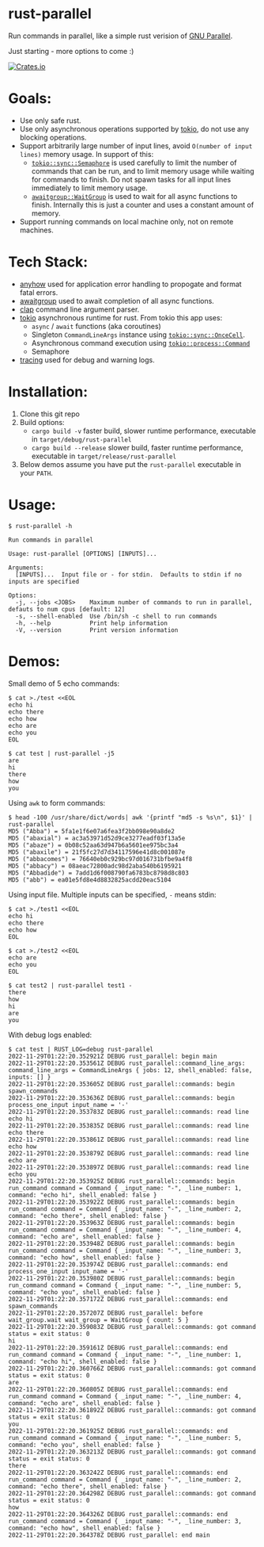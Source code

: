 # rust-parallel

Run commands in parallel, like a simple rust verision of [GNU Parallel](https://www.gnu.org/software/parallel/).

Just starting - more options to come :)

[![Crates.io][crates-badge]][crates-url]

[crates-badge]: https://img.shields.io/crates/v/rust-parallel.svg
[crates-url]: https://crates.io/crates/rust-parallel

# Goals:
* Use only safe rust.
* Use only asynchronous operations supported by [tokio](https://tokio.rs), do not use any blocking operations.
* Support arbitrarily large number of input lines, avoid `O(number of input lines)` memory usage.  In support of this:
  * [`tokio::sync::Semaphore`](https://docs.rs/tokio/latest/tokio/sync/struct.Semaphore.html) is used carefully to limit the number of commands that can be run, and to limit memory usage while waiting for commands to finish.  Do not spawn tasks for all input lines immediately to limit memory usage.
  * [`awaitgroup::WaitGroup`](https://crates.io/crates/awaitgroup) is used to wait for all async functions to finish.  Internally this is just a counter and uses a constant amount of memory.
* Support running commands on local machine only, not on remote machines.

# Tech Stack:
* [anyhow](https://github.com/dtolnay/anyhow) used for application error handling to propogate and format fatal errors.
* [awaitgroup](https://crates.io/crates/awaitgroup) used to await completion of all async functions.
* [clap](https://docs.rs/clap/latest/clap/) command line argument parser.
* [tokio](https://tokio.rs/) asynchronous runtime for rust.  From tokio this app uses:
  * `async` / `await` functions (aka coroutines)
  * Singleton `CommandLineArgs` instance using [`tokio::sync::OnceCell`](https://docs.rs/tokio/latest/tokio/sync/struct.OnceCell.html).
  * Asynchronous command execution using [`tokio::process::Command`](https://docs.rs/tokio/latest/tokio/process/struct.Command.html)
  * Semaphore
* [tracing](https://docs.rs/tracing/latest/tracing/) used for debug and warning logs.

# Installation:
1. Clone this git repo
2. Build options:
   * `cargo build -v` faster build, slower runtime performance, executable in `target/debug/rust-parallel`
   * `cargo build --release` slower build, faster runtime performance, executable in `target/release/rust-parallel`
3. Below demos assume you have put the `rust-parallel` executable in your `PATH`.

# Usage:
```
$ rust-parallel -h

Run commands in parallel

Usage: rust-parallel [OPTIONS] [INPUTS]...

Arguments:
  [INPUTS]...  Input file or - for stdin.  Defaults to stdin if no inputs are specified

Options:
  -j, --jobs <JOBS>    Maximum number of commands to run in parallel, defauts to num cpus [default: 12]
  -s, --shell-enabled  Use /bin/sh -c shell to run commands
  -h, --help           Print help information
  -V, --version        Print version information
```

# Demos:

Small demo of 5 echo commands:

```
$ cat >./test <<EOL
echo hi
echo there
echo how
echo are
echo you
EOL

$ cat test | rust-parallel -j5
are
hi
there
how
you
```

Using `awk` to form commands:

```
$ head -100 /usr/share/dict/words| awk '{printf "md5 -s %s\n", $1}' | rust-parallel
MD5 ("Abba") = 5fa1e1f6e07a6fea3f2bb098e90a8de2
MD5 ("abaxial") = ac3a53971d52d9ce3277eadf03f13a5e
MD5 ("abaze") = 0b08c52aa63d947b6a5601ee975bc3a4
MD5 ("abaxile") = 21f5fc27d7d34117596e41d8c001087e
MD5 ("abbacomes") = 76640eb0c929bc97d016731bfbe9a4f8
MD5 ("abbacy") = 08aeac72800adc98d2aba540b6195921
MD5 ("Abbadide") = 7add1d6f008790fa6783bc8798d8c803
MD5 ("abb") = ea01e5fd8e4d8832825acdd20eac5104
```

Using input file.  Multiple inputs can be specified, `-` means stdin:

```
$ cat >./test1 <<EOL
echo hi
echo there
echo how
EOL

$ cat >./test2 <<EOL
echo are
echo you
EOL

$ cat test2 | rust-parallel test1 -
there
how
hi
are
you

```

With debug logs enabled:

```
$ cat test | RUST_LOG=debug rust-parallel
2022-11-29T01:22:20.352921Z DEBUG rust_parallel: begin main
2022-11-29T01:22:20.353561Z DEBUG rust_parallel::command_line_args: command_line_args = CommandLineArgs { jobs: 12, shell_enabled: false, inputs: [] }
2022-11-29T01:22:20.353605Z DEBUG rust_parallel::commands: begin spawn_commands
2022-11-29T01:22:20.353636Z DEBUG rust_parallel::commands: begin process_one_input input_name = '-'
2022-11-29T01:22:20.353783Z DEBUG rust_parallel::commands: read line echo hi
2022-11-29T01:22:20.353835Z DEBUG rust_parallel::commands: read line echo there
2022-11-29T01:22:20.353861Z DEBUG rust_parallel::commands: read line echo how
2022-11-29T01:22:20.353879Z DEBUG rust_parallel::commands: read line echo are
2022-11-29T01:22:20.353897Z DEBUG rust_parallel::commands: read line echo you
2022-11-29T01:22:20.353925Z DEBUG rust_parallel::commands: begin run_command command = Command { _input_name: "-", _line_number: 1, command: "echo hi", shell_enabled: false }
2022-11-29T01:22:20.353922Z DEBUG rust_parallel::commands: begin run_command command = Command { _input_name: "-", _line_number: 2, command: "echo there", shell_enabled: false }
2022-11-29T01:22:20.353963Z DEBUG rust_parallel::commands: begin run_command command = Command { _input_name: "-", _line_number: 4, command: "echo are", shell_enabled: false }
2022-11-29T01:22:20.353948Z DEBUG rust_parallel::commands: begin run_command command = Command { _input_name: "-", _line_number: 3, command: "echo how", shell_enabled: false }
2022-11-29T01:22:20.353974Z DEBUG rust_parallel::commands: end process_one_input input_name = '-'
2022-11-29T01:22:20.353980Z DEBUG rust_parallel::commands: begin run_command command = Command { _input_name: "-", _line_number: 5, command: "echo you", shell_enabled: false }
2022-11-29T01:22:20.357172Z DEBUG rust_parallel::commands: end spawn_commands
2022-11-29T01:22:20.357207Z DEBUG rust_parallel: before wait_group.wait wait_group = WaitGroup { count: 5 }
2022-11-29T01:22:20.359083Z DEBUG rust_parallel::commands: got command status = exit status: 0
hi
2022-11-29T01:22:20.359161Z DEBUG rust_parallel::commands: end run_command command = Command { _input_name: "-", _line_number: 1, command: "echo hi", shell_enabled: false }
2022-11-29T01:22:20.360766Z DEBUG rust_parallel::commands: got command status = exit status: 0
are
2022-11-29T01:22:20.360805Z DEBUG rust_parallel::commands: end run_command command = Command { _input_name: "-", _line_number: 4, command: "echo are", shell_enabled: false }
2022-11-29T01:22:20.361892Z DEBUG rust_parallel::commands: got command status = exit status: 0
you
2022-11-29T01:22:20.361925Z DEBUG rust_parallel::commands: end run_command command = Command { _input_name: "-", _line_number: 5, command: "echo you", shell_enabled: false }
2022-11-29T01:22:20.363213Z DEBUG rust_parallel::commands: got command status = exit status: 0
there
2022-11-29T01:22:20.363242Z DEBUG rust_parallel::commands: end run_command command = Command { _input_name: "-", _line_number: 2, command: "echo there", shell_enabled: false }
2022-11-29T01:22:20.364298Z DEBUG rust_parallel::commands: got command status = exit status: 0
how
2022-11-29T01:22:20.364326Z DEBUG rust_parallel::commands: end run_command command = Command { _input_name: "-", _line_number: 3, command: "echo how", shell_enabled: false }
2022-11-29T01:22:20.364378Z DEBUG rust_parallel: end main
```
